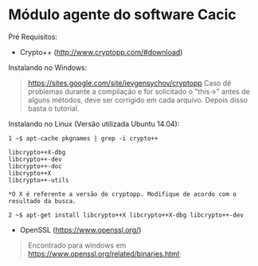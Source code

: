 ﻿Módulo agente do software Cacic
============
Pré Requisitos:
- Crypto++ (http://www.cryptopp.com/#download)

Instalando no Windows:
>https://sites.google.com/site/ievgensychov/cryptopp
>Caso dê problemas durante a compilação e for solicitado o "this->" antes de alguns métodos, deve ser corrigido em cada arquivo. Depois disso basta o tutorial.

Instalando no Linux (Versão utilizada Ubuntu 14.04):

    1 ~$ apt-cache pkgnames | grep -i crypto++
  
    libcrypto++X-dbg
    libcrypto++-dev
    libcrypto++-doc
    libcrypto++X
    libcrypto++-utils
  
    *O X é referente a versão do cryptopp. Modifique de acordo com o resultado da busca.
  
    2 ~$ apt-get install libcrypto++X libcrypto++X-dbg libcrypto++-dev

- OpenSSL (https://www.openssl.org/)
>Encontrado para windows em https://www.openssl.org/related/binaries.html;


